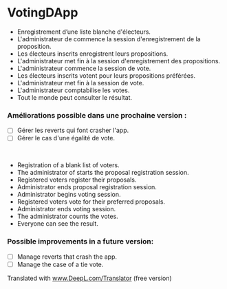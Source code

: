 # VotingDApp

* Enregistrement d’une liste blanche d'électeurs. 
* L'administrateur de commence la session d'enregistrement de la proposition.
* Les électeurs inscrits enregistrent leurs propositions.
* L'administrateur met fin à la session d'enregistrement des propositions.
* L'administrateur commence la session de vote.
* Les électeurs inscrits votent pour leurs propositions préférées.
* L'administrateur met fin à la session de vote.
* L'administrateur comptabilise les votes.
* Tout le monde peut consulter le résultat.

### Améliorations possible dans une prochaine version :
- [ ] Gérer les reverts qui font crasher l'app.
- [ ] Gérer le cas d'une égalité de vote.

<br>

* Registration of a blank list of voters.
* The administrator of starts the proposal registration session.
* Registered voters register their proposals.
* Administrator ends proposal registration session.
* Administrator begins voting session.
* Registered voters vote for their preferred proposals.
* Administrator ends voting session.
* The administrator counts the votes.
* Everyone can see the result.

### Possible improvements in a future version:
- [ ] Manage reverts that crash the app.
- [ ] Manage the case of a tie vote.

Translated with www.DeepL.com/Translator (free version)